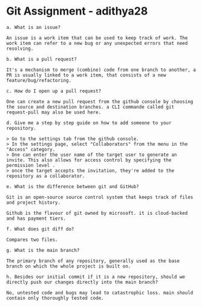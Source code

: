 # Git Assignment - adithya28



    a. What is an issue?
	
	An issue is a work item that can be used to keep track of work. The work item can refer to a new bug or any unexpected errors that need resolving.

    b. What is a pull request?
	
	It's a mechanism to merge (combine) code from one branch to another, a PR is usually linked to a work item, that consists of a new feature/bug/refactoring.

    c. How do I open up a pull request?
	
	One can create a new pull request from the github console by choosing the source and destination branches. a CLI commande called git request-pull may also be used here.

    d. Give me a step by step guide on how to add someone to your repository.
	
	> Go to the settings tab from the github console.
	> In the settings page, select "Collaborators" from the menu in the "Access" category.
	> One can enter the user name of the target user to generate an invite. This also allows for access control by specifying the permission level .
	> once the target accepts the invitation, they're added to the repository as a collaborator.

    e. What is the difference between git and GitHub?
	
	Git is an open-source source control system that keeps track of files and project history.
	
	Github is the flavour of git owned by microsoft. it is cloud-backed and has payment tiers.

    f. What does git diff do?
	
	Compares two files.

    g. What is the main branch?
	
	The primary branch of any repository, generally used as the base branch on which the whole project is built on.

    h. Besides our initial commit if it is a new repository, should we directly push our changes directly into the main branch?
	
	No, untested code and bugs may lead to catastrophic loss. main should contain only thoroughly tested code.
	
	
